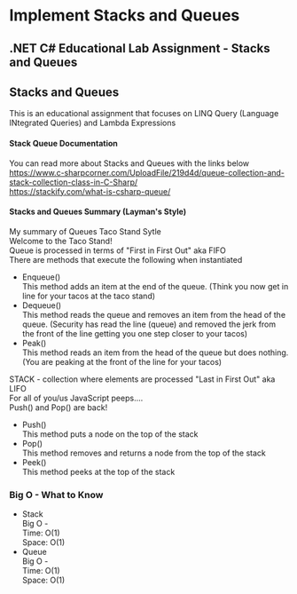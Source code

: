 # Implement Stacks and Queues
## .NET C# Educational Lab Assignment - Stacks and Queues

## Stacks and Queues
This is an educational assignment that focuses on LINQ Query (Language INtegrated Queries) and Lambda Expressions </br>

#### Stack Queue Documentation
You can read more about Stacks and Queues with the links below </br>
https://www.c-sharpcorner.com/UploadFile/219d4d/queue-collection-and-stack-collection-class-in-C-Sharp/ </br>
https://stackify.com/what-is-csharp-queue/ </br>


#### Stacks and Queues Summary (Layman's Style)</br>
My summary of Queues Taco Stand Sytle</br>
Welcome to the Taco Stand!</br>
Queue is processed in terms of "First in First Out" aka FIFO</br>
There are methods that execute the following when instantiated</br>
* Enqueue()</br>
This method adds an item at the end of the queue. (Think you now get in line for your tacos at the taco stand)</br>
* Dequeue()</br>
This method reads the queue and removes an item from the head of the queue. (Security has read the line (queue) and removed the jerk from the front of the line getting you one step closer to your tacos)</br>
* Peak()</br>
This method reads an item from the head of the queue but does nothing. (You are peaking at the front of the line for your tacos)</br>

STACK - collection where elements are processed "Last in First Out" aka LIFO</br>
For all of you/us JavaScript peeps....</br>
Push() and Pop() are back!</br>
* Push()</br>
This method puts a node on the top of the stack
* Pop()</br>
This method removes and returns a node from the top of the stack
* Peek()</br>
This method peeks at the top of the stack

### Big O - What to Know</br>
* Stack </br>
Big O -<br>
Time: O(1)<br>
Space: O(1)<br>
* Queue</br>
Big O -<br>
Time: O(1)<br>
Space: O(1)<br>
